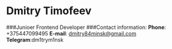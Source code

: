 # Dmitry Timofeev
###Junioer Frontend Developer
###Contact information:
**Phone**: +375447099495
**E-mail**: dmitry84minsk@gmail.com
**Telegram**:dm1trym1nsk